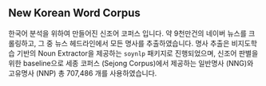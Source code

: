 ## New Korean Word Corpus

한국어 분석을 위하여 만들어진 신조어 코퍼스 입니다.
약 9천만건의 네이버 뉴스를 크롤링하고, 그 중 뉴스 헤드라인에서 모든 명사를 추출하였습니다.
명사 추출은 비지도학습 기반의 Noun Extractor을 제공하는 `soynlp` 패키지로 진행되었으며, 신조어 판별을 위한 baseline으로 세종 코퍼스 (Sejong Corpus)에서 제공하는 일반명사 (NNG)와 고유명사 (NNP) 총 707,486 개를 사용하였습니다.
